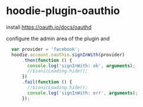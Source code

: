 hoodie-plugin-oauthio
====================

install https://oauth.io/docs/oauthd

configure the admin area of the plugin and

```javascript
  var provider = 'facebook';
  hoodie.account.oauthio.signInWith(provider)
      .then(function () {
        console.log('signInWith: ok', arguments);
        //$ionicLoading.hide();
      })
      .fail(function () {
        //$ionicLoading.hide();
        console.log('signInWith: err', arguments);
      });
  
```
